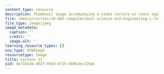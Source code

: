 ```yaml
---
content_type: resource
description: Thumbnail image accompanying a video lecture on least squares.
file: /media/courses/18-085-computational-science-and-engineering-i-fall-2008/4e7181eb4927e63d4f25489b3ec329ae_11.jpg
file_type: image/jpeg
image_metadata:
  caption: ''
  credit: ''
  image-alt: ''
learning_resource_types: []
ocw_type: OCWImage
resourcetype: Image
title: Lecture 11
uid: 4e7181eb-4927-e63d-4f25-489b3ec329ae
---
```

